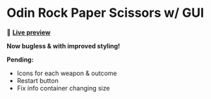 # Odin Rock Paper Scissors w/ GUI

👾 [**Live preview**](https://dostendite.github.io/odin-rock-paper-scissors/)

**Now bugless & with improved styling!**

**Pending:** 
- Icons for each weapon & outcome
- Restart button
- Fix info container changing size
